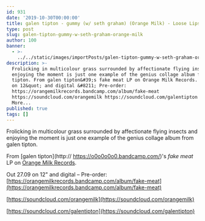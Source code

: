 ```yaml
---
id: 931
date: '2019-10-30T00:00:00'
title: galen tipton - gummy (w/ seth graham) (Orange Milk) - Loose Lips
type: post
slug: galen-tipton-gummy-w-seth-graham-orange-milk
author: 100
banner:
  - >-
    ../../static/images/importPosts/galen-tipton-gummy-w-seth-graham-orange-milk/image931.jpeg
description: >-
  Frolicking in multicolour grass surrounded by affectionate flying insects and
  enjoying the moment is just one example of the genius collage album from galen
  tipton. From galen tipton&#39;s fake meat LP on Orange Milk Records. Out 27.09
  on 12&quot; and digital &#8211; Pre-order:
  https://orangemilkrecords.bandcamp.com/album/fake-meat
  https://soundcloud.com/orangemilk https://soundcloud.com/galentipton [...]Read
  More...
published: true
tags: []
---
```

Frolicking in multicolour grass surrounded by affectionate flying insects and enjoying the moment is just one example of the genius collage album from galen tipton.

From [galen tipton](http:// https://o0o0o0o0.bandcamp.com/)'s _fake meat_ LP on [Orange Milk Records](http://www.orangemilkrecords.com).

Out 27.09 on 12" and digital – Pre-order: [](https://orangemilkrecords.bandcamp.com/album/fake-meat)[https://orangemilkrecords.bandcamp.com/album/fake-meat](https://orangemilkrecords.bandcamp.com/album/fake-meat)

[](https://soundcloud.com/orangemilk)[https://soundcloud.com/orangemilk](https://soundcloud.com/orangemilk)

[](https://soundcloud.com/galentipton)[https://soundcloud.com/galentipton](https://soundcloud.com/galentipton)